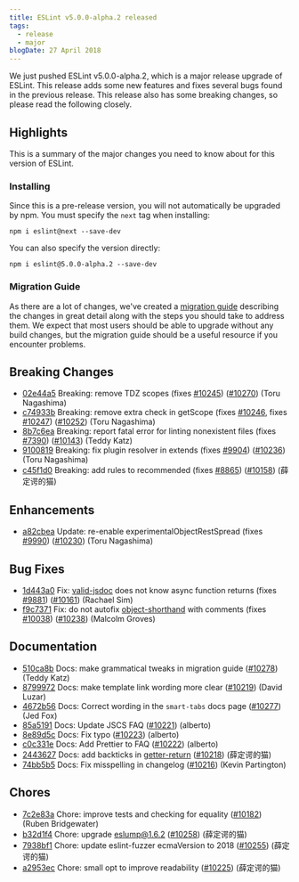 ```yaml
---
title: ESLint v5.0.0-alpha.2 released
tags:
  - release
  - major
blogDate: 27 April 2018
---
```


We just pushed ESLint v5.0.0-alpha.2, which is a major release upgrade of ESLint. This release adds some new features and fixes several bugs found in the previous release. This release also has some breaking changes, so please read the following closely.

## Highlights

This is a summary of the major changes you need to know about for this version of ESLint.

### Installing

Since this is a pre-release version, you will not automatically be upgraded by npm. You must specify the `next` tag when installing:

```
npm i eslint@next --save-dev
```

You can also specify the version directly:

```
npm i eslint@5.0.0-alpha.2 --save-dev
```

### Migration Guide

As there are a lot of changes, we've created a [migration guide](/docs/5.0.0/user-guide/migrating-to-5.0.0) describing the changes in great detail along with the steps you should take to address them. We expect that most users should be able to upgrade without any build changes, but the migration guide should be a useful resource if you encounter problems.

## Breaking Changes


* [02e44a5](https://github.com/eslint/eslint/commit/02e44a5) Breaking: remove TDZ scopes (fixes [#10245](https://github.com/eslint/eslint/issues/10245)) ([#10270](https://github.com/eslint/eslint/issues/10270)) (Toru Nagashima)
* [c74933b](https://github.com/eslint/eslint/commit/c74933b) Breaking: remove extra check in getScope (fixes [#10246](https://github.com/eslint/eslint/issues/10246), fixes [#10247](https://github.com/eslint/eslint/issues/10247)) ([#10252](https://github.com/eslint/eslint/issues/10252)) (Toru Nagashima)
* [8b7c6ea](https://github.com/eslint/eslint/commit/8b7c6ea) Breaking: report fatal error for linting nonexistent files (fixes [#7390](https://github.com/eslint/eslint/issues/7390)) ([#10143](https://github.com/eslint/eslint/issues/10143)) (Teddy Katz)
* [9100819](https://github.com/eslint/eslint/commit/9100819) Breaking: fix plugin resolver in extends (fixes [#9904](https://github.com/eslint/eslint/issues/9904)) ([#10236](https://github.com/eslint/eslint/issues/10236)) (Toru Nagashima)
* [c45f1d0](https://github.com/eslint/eslint/commit/c45f1d0) Breaking: add rules to recommended (fixes [#8865](https://github.com/eslint/eslint/issues/8865)) ([#10158](https://github.com/eslint/eslint/issues/10158)) (薛定谔的猫)






## Enhancements


* [a82cbea](https://github.com/eslint/eslint/commit/a82cbea) Update: re-enable experimentalObjectRestSpread (fixes [#9990](https://github.com/eslint/eslint/issues/9990)) ([#10230](https://github.com/eslint/eslint/issues/10230)) (Toru Nagashima)




## Bug Fixes


* [1d443a0](https://github.com/eslint/eslint/commit/1d443a0) Fix: [valid-jsdoc](/docs/rules/valid-jsdoc) does not know async function returns (fixes [#9881](https://github.com/eslint/eslint/issues/9881)) ([#10161](https://github.com/eslint/eslint/issues/10161)) (Rachael Sim)
* [f9c7371](https://github.com/eslint/eslint/commit/f9c7371) Fix: do not autofix [object-shorthand](/docs/rules/object-shorthand) with comments (fixes [#10038](https://github.com/eslint/eslint/issues/10038)) ([#10238](https://github.com/eslint/eslint/issues/10238)) (Malcolm Groves)




## Documentation


* [510ca8b](https://github.com/eslint/eslint/commit/510ca8b) Docs: make grammatical tweaks in migration guide ([#10278](https://github.com/eslint/eslint/issues/10278)) (Teddy Katz)
* [8799972](https://github.com/eslint/eslint/commit/8799972) Docs: make template link wording more clear ([#10219](https://github.com/eslint/eslint/issues/10219)) (David Luzar)
* [4672b56](https://github.com/eslint/eslint/commit/4672b56) Docs: Correct wording in the `smart-tabs` docs page ([#10277](https://github.com/eslint/eslint/issues/10277)) (Jed Fox)
* [85a5191](https://github.com/eslint/eslint/commit/85a5191) Docs: Update JSCS FAQ ([#10221](https://github.com/eslint/eslint/issues/10221)) (alberto)
* [8e89d5c](https://github.com/eslint/eslint/commit/8e89d5c) Docs: Fix typo ([#10223](https://github.com/eslint/eslint/issues/10223)) (alberto)
* [c0c331e](https://github.com/eslint/eslint/commit/c0c331e) Docs: Add Prettier to FAQ ([#10222](https://github.com/eslint/eslint/issues/10222)) (alberto)
* [2443627](https://github.com/eslint/eslint/commit/2443627) Docs: add backticks in [getter-return](/docs/rules/getter-return) ([#10218](https://github.com/eslint/eslint/issues/10218)) (薛定谔的猫)
* [74bb5b5](https://github.com/eslint/eslint/commit/74bb5b5) Docs: Fix misspelling in changelog ([#10216](https://github.com/eslint/eslint/issues/10216)) (Kevin Partington)








## Chores


* [7c2e83a](https://github.com/eslint/eslint/commit/7c2e83a) Chore: improve tests and checking for equality ([#10182](https://github.com/eslint/eslint/issues/10182)) (Ruben Bridgewater)
* [b32d1f4](https://github.com/eslint/eslint/commit/b32d1f4) Chore: upgrade eslump@1.6.2 ([#10258](https://github.com/eslint/eslint/issues/10258)) (薛定谔的猫)
* [7938bf1](https://github.com/eslint/eslint/commit/7938bf1) Chore: update eslint-fuzzer ecmaVersion to 2018 ([#10255](https://github.com/eslint/eslint/issues/10255)) (薛定谔的猫)
* [a2953ec](https://github.com/eslint/eslint/commit/a2953ec) Chore: small opt to improve readability ([#10225](https://github.com/eslint/eslint/issues/10225)) (薛定谔的猫)
